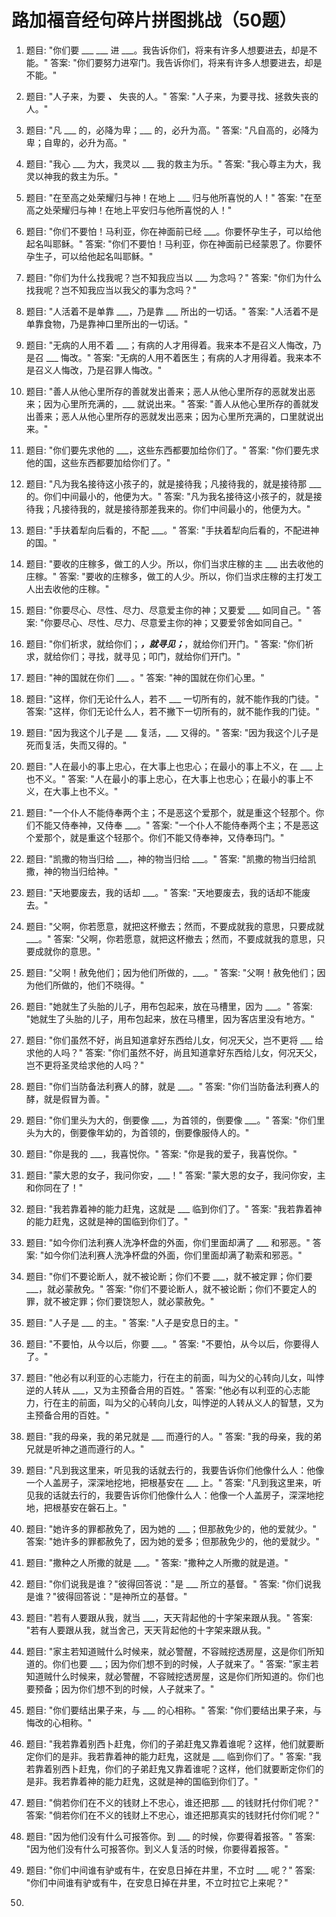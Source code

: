 # 路加福音经句碎片拼图挑战（50题）

1. 题目: "你们要 ___ ___ 进 ___。我告诉你们，将来有许多人想要进去，却是不能。"
   答案: "你们要努力进窄门。我告诉你们，将来有许多人想要进去，却是不能。"

2. 题目: "人子来，为要 ___、___ 失丧的人。"
   答案: "人子来，为要寻找、拯救失丧的人。"

3. 题目: "凡 ___ 的，必降为卑；___ 的，必升为高。"
   答案: "凡自高的，必降为卑；自卑的，必升为高。"

4. 题目: "我心 ___ 为大，我灵以 ___ 我的救主为乐。"
   答案: "我心尊主为大，我灵以神我的救主为乐。"

5. 题目: "在至高之处荣耀归与神！在地上 ___ 归与他所喜悦的人！"
   答案: "在至高之处荣耀归与神！在地上平安归与他所喜悦的人！"

6. 题目: "你们不要怕！马利亚，你在神面前已经 ___。你要怀孕生子，可以给他起名叫耶稣。"
   答案: "你们不要怕！马利亚，你在神面前已经蒙恩了。你要怀孕生子，可以给他起名叫耶稣。"

7. 题目: "你们为什么找我呢？岂不知我应当以 ___ 为念吗？"
   答案: "你们为什么找我呢？岂不知我应当以我父的事为念吗？"

8. 题目: "人活着不是单靠 ___，乃是靠 ___ 所出的一切话。"
   答案: "人活着不是单靠食物，乃是靠神口里所出的一切话。"

9. 题目: "无病的人用不着 ___；有病的人才用得着。我来本不是召义人悔改，乃是召 ___ 悔改。"
   答案: "无病的人用不着医生；有病的人才用得着。我来本不是召义人悔改，乃是召罪人悔改。"

10. 题目: "善人从他心里所存的善就发出善来；恶人从他心里所存的恶就发出恶来；因为心里所充满的，___ 就说出来。"
    答案: "善人从他心里所存的善就发出善来；恶人从他心里所存的恶就发出恶来；因为心里所充满的，口里就说出来。"

11. 题目: "你们要先求他的 ___，这些东西都要加给你们了。"
    答案: "你们要先求他的国，这些东西都要加给你们了。"

12. 题目: "凡为我名接待这小孩子的，就是接待我；凡接待我的，就是接待那 ___ 的。你们中间最小的，他便为大。"
    答案: "凡为我名接待这小孩子的，就是接待我；凡接待我的，就是接待那差我来的。你们中间最小的，他便为大。"

13. 题目: "手扶着犁向后看的，不配 ___。"
    答案: "手扶着犁向后看的，不配进神的国。"

14. 题目: "要收的庄稼多，做工的人少。所以，你们当求庄稼的主 ___ 出去收他的庄稼。"
    答案: "要收的庄稼多，做工的人少。所以，你们当求庄稼的主打发工人出去收他的庄稼。"

15. 题目: "你要尽心、尽性、尽力、尽意爱主你的神；又要爱 ___ 如同自己。"
    答案: "你要尽心、尽性、尽力、尽意爱主你的神；又要爱邻舍如同自己。"

16. 题目: "你们祈求，就给你们；___，就寻见；___，就给你们开门。"
    答案: "你们祈求，就给你们；寻找，就寻见；叩门，就给你们开门。"

17. 题目: "神的国就在你们 ___ 。"
    答案: "神的国就在你们心里。"

18. 题目: "这样，你们无论什么人，若不 ___ 一切所有的，就不能作我的门徒。"
    答案: "这样，你们无论什么人，若不撇下一切所有的，就不能作我的门徒。"

19. 题目: "因为我这个儿子是 ___ 复活，___ 又得的。"
    答案: "因为我这个儿子是死而复活，失而又得的。"

20. 题目: "人在最小的事上忠心，在大事上也忠心；在最小的事上不义，在 ___ 上也不义。"
    答案: "人在最小的事上忠心，在大事上也忠心；在最小的事上不义，在大事上也不义。"

21. 题目: "一个仆人不能侍奉两个主；不是恶这个爱那个，就是重这个轻那个。你们不能又侍奉神，又侍奉 ___。"
    答案: "一个仆人不能侍奉两个主；不是恶这个爱那个，就是重这个轻那个。你们不能又侍奉神，又侍奉玛门。"

22. 题目: "凯撒的物当归给 ___，神的物当归给 ___。"
    答案: "凯撒的物当归给凯撒，神的物当归给神。"

23. 题目: "天地要废去，我的话却 ___。"
    答案: "天地要废去，我的话却不能废去。"

24. 题目: "父啊，你若愿意，就把这杯撤去；然而，不要成就我的意思，只要成就 ___。"
    答案: "父啊，你若愿意，就把这杯撤去；然而，不要成就我的意思，只要成就你的意思。"

25. 题目: "父啊！赦免他们；因为他们所做的，___。"
    答案: "父啊！赦免他们；因为他们所做的，他们不晓得。"

26. 题目: "她就生了头胎的儿子，用布包起来，放在马槽里，因为 ___。"
    答案: "她就生了头胎的儿子，用布包起来，放在马槽里，因为客店里没有地方。"

27. 题目: "你们虽然不好，尚且知道拿好东西给儿女，何况天父，岂不更将 ___ 给求他的人吗？"
    答案: "你们虽然不好，尚且知道拿好东西给儿女，何况天父，岂不更将圣灵给求他的人吗？"

28. 题目: "你们当防备法利赛人的酵，就是 ___。"
    答案: "你们当防备法利赛人的酵，就是假冒为善。"

29. 题目: "你们里头为大的，倒要像 ___，为首领的，倒要像 ___。"
    答案: "你们里头为大的，倒要像年幼的，为首领的，倒要像服侍人的。"

30. 题目: "你是我的 ___，我喜悦你。"
    答案: "你是我的爱子，我喜悦你。"

31. 题目: "蒙大恩的女子，我问你安，___！"
    答案: "蒙大恩的女子，我问你安，主和你同在了！"

32. 题目: "我若靠着神的能力赶鬼，这就是 ___ 临到你们了。"
    答案: "我若靠着神的能力赶鬼，这就是神的国临到你们了。"

33. 题目: "如今你们法利赛人洗净杯盘的外面，你们里面却满了 ___ 和邪恶。"
    答案: "如今你们法利赛人洗净杯盘的外面，你们里面却满了勒索和邪恶。"

34. 题目: "你们不要论断人，就不被论断；你们不要 ___，就不被定罪；你们要 ___，就必蒙赦免。"
    答案: "你们不要论断人，就不被论断；你们不要定人的罪，就不被定罪；你们要饶恕人，就必蒙赦免。"

35. 题目: "人子是 ___ 的主。"
    答案: "人子是安息日的主。"

36. 题目: "不要怕，从今以后，你要 ___。"
    答案: "不要怕，从今以后，你要得人了。"

37. 题目: "他必有以利亚的心志能力，行在主的前面，叫为父的心转向儿女，叫悖逆的人转从 ___，又为主预备合用的百姓。"
    答案: "他必有以利亚的心志能力，行在主的前面，叫为父的心转向儿女，叫悖逆的人转从义人的智慧，又为主预备合用的百姓。"

38. 题目: "我的母亲，我的弟兄就是 ___ 而遵行的人。"
    答案: "我的母亲，我的弟兄就是听神之道而遵行的人。"

39. 题目: "凡到我这里来，听见我的话就去行的，我要告诉你们他像什么人：他像一个人盖房子，深深地挖地，把根基安在 ___ 上。"
    答案: "凡到我这里来，听见我的话就去行的，我要告诉你们他像什么人：他像一个人盖房子，深深地挖地，把根基安在磐石上。"

40. 题目: "她许多的罪都赦免了，因为她的 ___；但那赦免少的，他的爱就少。"
    答案: "她许多的罪都赦免了，因为她的爱多；但那赦免少的，他的爱就少。"

41. 题目: "撒种之人所撒的就是 ___。"
    答案: "撒种之人所撒的就是道。"

42. 题目: "你们说我是谁？"彼得回答说："是 ___ 所立的基督。"
    答案: "你们说我是谁？"彼得回答说："是神所立的基督。"

43. 题目: "若有人要跟从我，就当 ___，天天背起他的十字架来跟从我。"
    答案: "若有人要跟从我，就当舍己，天天背起他的十字架来跟从我。"

44. 题目: "家主若知道贼什么时候来，就必警醒，不容贼挖透房屋，这是你们所知道的。你们也要 ___；因为你们想不到的时候，人子就来了。"
    答案: "家主若知道贼什么时候来，就必警醒，不容贼挖透房屋，这是你们所知道的。你们也要预备；因为你们想不到的时候，人子就来了。"

45. 题目: "你们要结出果子来，与 ___ 的心相称。"
    答案: "你们要结出果子来，与悔改的心相称。"

46. 题目: "我若靠着别西卜赶鬼，你们的子弟赶鬼又靠着谁呢？这样，他们就要断定你们的是非。我若靠着神的能力赶鬼，这就是 ___ 临到你们了。"
    答案: "我若靠着别西卜赶鬼，你们的子弟赶鬼又靠着谁呢？这样，他们就要断定你们的是非。我若靠着神的能力赶鬼，这就是神的国临到你们了。"

47. 题目: "倘若你们在不义的钱财上不忠心，谁还把那 ___ 的钱财托付你们呢？"
    答案: "倘若你们在不义的钱财上不忠心，谁还把那真实的钱财托付你们呢？"

48. 题目: "因为他们没有什么可报答你。到 ___ 的时候，你要得着报答。"
    答案: "因为他们没有什么可报答你。到义人复活的时候，你要得着报答。"

49. 题目: "你们中间谁有驴或有牛，在安息日掉在井里，不立时 ___ 呢？"
    答案: "你们中间谁有驴或有牛，在安息日掉在井里，不立时拉它上来呢？"

50.